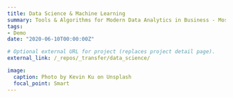 ```yaml
---
title: Data Science & Machine Learning
summary: Tools & Algorithms for Modern Data Analytics in Business - Mostly <a href="https://cran.r-project.org/" target="_blank" rel="noopener"><i class="fab fa-r-project"></i>&nbsp;</a>!
tags:
- Demo
date: "2020-06-10T00:00:00Z"

# Optional external URL for project (replaces project detail page).
external_link: /_repos/_transfer/data_science/

image:
  caption: Photo by Kevin Ku on Unsplash
  focal_point: Smart
---
```

